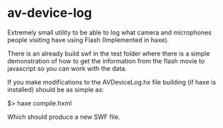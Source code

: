 av-device-log
=============

Extremely small utility to be able to log what camera and microphones people visiting have using Flash (Implemented in haxe).

There is an already build swf in the test folder where there is a simple demonstration of how to get the information from the flash movie to javascript so you can work with the data.

If you make modifications to the AVDeviceLog.hx file building (if haxe is installed) should be as simple as:

$> haxe compile.hxml

Which should produce a new SWF file.